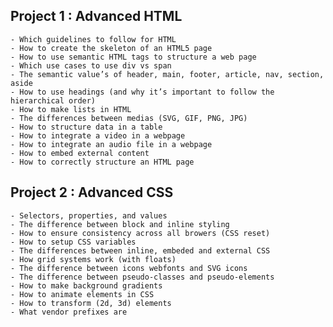 ## Project 1 : Advanced HTML
    - Which guidelines to follow for HTML
    - How to create the skeleton of an HTML5 page
    - How to use semantic HTML tags to structure a web page
    - Which use cases to use div vs span
    - The semantic value’s of header, main, footer, article, nav, section, aside
    - How to use headings (and why it’s important to follow the hierarchical order)
    - How to make lists in HTML
    - The differences between medias (SVG, GIF, PNG, JPG)
    - How to structure data in a table
    - How to integrate a video in a webpage
    - How to integrate an audio file in a webpage
    - How to embed external content
    - How to correctly structure an HTML page

## Project 2 : Advanced CSS
    - Selectors, properties, and values
    - The difference between block and inline styling
    - How to ensure consistency across all browers (CSS reset)
    - How to setup CSS variables
    - The differences between inline, embeded and external CSS
    - How grid systems work (with floats)
    - The difference between icons webfonts and SVG icons
    - The difference between pseudo-classes and pseudo-elements
    - How to make background gradients
    - How to animate elements in CSS
    - How to transform (2d, 3d) elements
    - What vendor prefixes are
 